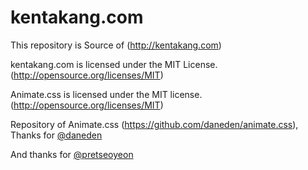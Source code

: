 # kentakang.com
This repository is Source of (http://kentakang.com)

kentakang.com is licensed under the MIT License. (http://opensource.org/licenses/MIT)

Animate.css is licensed under the MIT license. (http://opensource.org/licenses/MIT)

Repository of Animate.css (https://github.com/daneden/animate.css), Thanks for [@daneden](https://github.com/daneden/)

And thanks for [@pretseoyeon](https://github.com/pretseoyeon)
